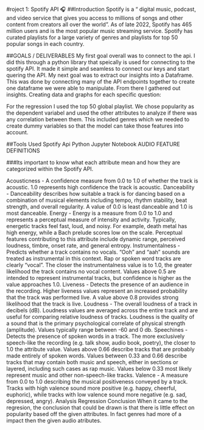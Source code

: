 #roject 1: Spotify API 🎧
##Introduction
Spotify is a “ digital music, podcast, and video service that gives you access to millions of songs and other content from creators all over the world”. As of late 2022, Spotify has 465 million users and is the most popular music streaming service. Spotify has curated playlists for a large variety of genres and playlists for top 50 popular songs in each country.

##GOALS / DELIVERABLES
My first goal overall was to connect to the api. I did this through a python library that speically is used for connecting to the spotify API. It made it simple and seamless to connect our keys and start quering the API. My next goal was to extract our insights into a Dataframe. This was done by connecting many of the API endpoints together to create one dataframe we were able to manipulate. From there I gathered out insights. Creating data and graphs for each specific question:

For the regression I used the top 50 global playlist. We chose popularity as the dependent variabel and used the other attributes to analyze if there was any correlation between them. This included genres which we needed to create dummy variables so that the model can take those features into account.

##Tools Used
Spotify Api
Python
Jupyter Notebook
AUDIO FEATURE DEFINITIONS

###Its important to know what each attribute mean and how they are categorized within the Spotify API.

Acousticness - A confidence measure from 0.0 to 1.0 of whether the track is acoustic. 1.0 represents high confidence the track is acoustic.
Danceability - Danceability describes how suitable a track is for dancing based on a combination of musical elements including tempo, rhythm stability, beat strength, and overall regularity. A value of 0.0 is least danceable and 1.0 is most danceable.
Energy - Energy is a measure from 0.0 to 1.0 and represents a perceptual measure of intensity and activity. Typically, energetic tracks feel fast, loud, and noisy. For example, death metal has high energy, while a Bach prelude scores low on the scale. Perceptual features contributing to this attribute include dynamic range, perceived loudness, timbre, onset rate, and general entropy.
Instrumentalness - Predicts whether a track contains no vocals. “Ooh” and “aah” sounds are treated as instrumental in this context. Rap or spoken word tracks are clearly “vocal”. The closer the instrumentalness value is to 1.0, the greater likelihood the track contains no vocal content. Values above 0.5 are intended to represent instrumental tracks, but confidence is higher as the value approaches 1.0.
Liveness - Detects the presence of an audience in the recording. Higher liveness values represent an increased probability that the track was performed live. A value above 0.8 provides strong likelihood that the track is live.
Loudness - The overall loudness of a track in decibels (dB). Loudness values are averaged across the entire track and are useful for comparing relative loudness of tracks. Loudness is the quality of a sound that is the primary psychological correlate of physical strength (amplitude). Values typically range between -60 and 0 db.
Speechines - Detects the presence of spoken words in a track. The more exclusively speech-like the recording (e.g. talk show, audio book, poetry), the closer to 1.0 the attribute value. Values above 0.66 describe tracks that are probably made entirely of spoken words. Values between 0.33 and 0.66 describe tracks that may contain both music and speech, either in sections or layered, including such cases as rap music. Values below 0.33 most likely represent music and other non-speech-like tracks.
Valence - A measure from 0.0 to 1.0 describing the musical positiveness conveyed by a track. Tracks with high valence sound more positive (e.g. happy, cheerful, euphoric), while tracks with low valence sound more negative (e.g. sad, depressed, angry).
Analysis
Regression Conclusion
When it came to the regresion, the conclusion that could be drawn is that there is little effect on popularity based off the given attributes. In fact genres had more of a impact then the given audio atributes.
